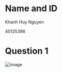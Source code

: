 # Name and ID

Khanh Huy Nguyen 

40125396

# Question 1

![image](https://github.com/SOEN345-WINTER2024/cfg-graph-lab-huy2272/assets/91811941/48cc3adc-3e8c-42b0-9ce3-f81f46184a14)


